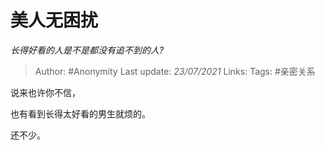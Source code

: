 # 美人无困扰
*长得好看的人是不是都没有追不到的人?*

> Author: #Anonymity
> Last update: *23/07/2021* 
> Links:
> Tags: #亲密关系 

 
说来也许你不信，

也有看到长得太好看的男生就烦的。

还不少。



